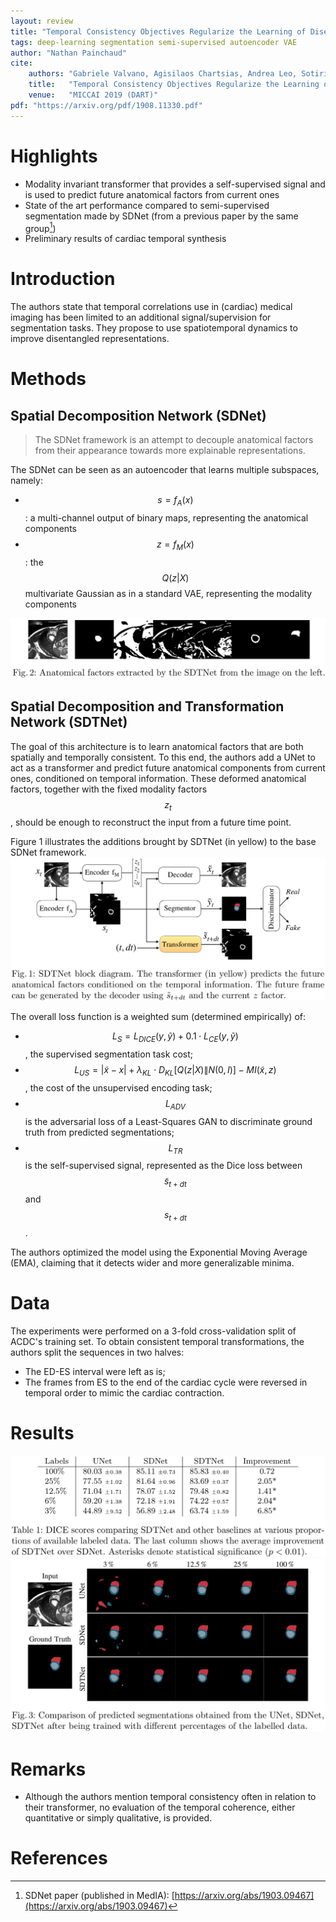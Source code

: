 ```yaml
---
layout: review
title: "Temporal Consistency Objectives Regularize the Learning of Disentangled Representations"
tags: deep-learning segmentation semi-supervised autoencoder VAE
author: "Nathan Painchaud"
cite:
    authors: "Gabriele Valvano, Agisilaos Chartsias, Andrea Leo, Sotirios A. Tsaftaris"
    title:   "Temporal Consistency Objectives Regularize the Learning of Disentangled Representations"
    venue:   "MICCAI 2019 (DART)"
pdf: "https://arxiv.org/pdf/1908.11330.pdf"
---
```



# Highlights
- Modality invariant transformer that provides a self-supervised signal and is used to predict future anatomical factors
from current ones
- State of the art performance compared to semi-supervised segmentation made by SDNet (from a previous paper by the same
group[^1])
- Preliminary results of cardiac temporal synthesis


# Introduction
The authors state that temporal correlations use in (cardiac) medical imaging has been limited to an additional
signal/supervision for segmentation tasks. They propose to use spatiotemporal dynamics to improve disentangled
representations.


# Methods

## Spatial Decomposition Network (SDNet)
> The SDNet framework is an attempt to decouple anatomical factors from their appearance towards more explainable
> representations.

The SDNet can be seen as an autoencoder that learns multiple subspaces, namely:
- $$s = f_A (x)$$: a multi-channel output of binary maps, representing the anatomical components
- $$z = f_M (x)$$: the $$Q(z \vert X)$$ multivariate Gaussian as in a standard VAE, representing the modality components

![](/article/images/TemporalConsistencyObjectives/figure2.jpg)

## Spatial Decomposition and Transformation Network (SDTNet)
The goal of this architecture is to learn anatomical factors that are both spatially and temporally consistent. To this
end, the authors add a UNet to act as a transformer and predict future anatomical components from current ones,
conditioned on temporal information. These deformed anatomical factors, together with the fixed modality factors $$z_t$$,
should be enough to reconstruct the input from a future time point.

Figure 1 illustrates the additions brought by SDTNet (in yellow) to the base SDNet framework.
![](/article/images/TemporalConsistencyObjectives/figure1.jpg)

The overall loss function is a weighted sum (determined empirically) of:

- $$L_S = L_{DICE}(y,\tilde{y}) + 0.1 \cdot L_{CE}(y,\tilde{y})$$, the supervised segmentation task cost;
- $$L_{US} = |\tilde{x} - x| + \lambda_{KL} \cdot D_{KL}[Q(z|X) \| N(0,I)] - MI(\tilde{x},z)$$, the cost of the 
unsupervised encoding task;
- $$L_{ADV}$$ is the adversarial loss of a Least-Squares GAN to discriminate ground truth from predicted segmentations;
- $$L_{TR}$$ is the self-supervised signal, represented as the Dice loss between $$\tilde{s}_{t+dt}$$ and $$s_{t+dt}$$.

The authors optimized the model using the Exponential Moving Average (EMA), claiming that it detects wider and more
generalizable minima.


# Data
The experiments were performed on a 3-fold cross-validation split of ACDC's training set. To obtain consistent temporal
transformations, the authors split the sequences in two halves:
- The ED-ES interval were left as is;
- The frames from ES to the end of the cardiac cycle were reversed in temporal order to mimic the cardiac contraction.


# Results

![](/article/images/TemporalConsistencyObjectives/table1.jpg)
![](/article/images/TemporalConsistencyObjectives/figure4.jpg)


# Remarks
- Although the authors mention temporal consistency often in relation to their transformer, no evaluation of the
temporal coherence, either quantitative or simply qualitative, is provided.

# References
[^1]: SDNet paper (published in MedIA): [https://arxiv.org/abs/1903.09467](https://arxiv.org/abs/1903.09467)
